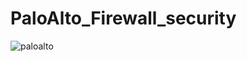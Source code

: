 # PaloAlto_Firewall_security
![paloalto](https://github.com/mdhn18/PaloAlto_Firewall_security/assets/55639146/f58f5d7d-9291-4819-895a-2931fd40cfac)
